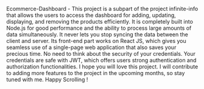 Ecommerce-Dashboard -
This project is a subpart of the project infinite-info that allows the users to access the dashboard for adding, updating, displaying, and removing the products efficiently. It is completely built into Node.js for good performance and the ability to process large amounts of data simultaneously. It never lets you stop syncing the data between the client and server. Its front-end part works on React JS, which gives you seamless use of a single-page web application that also saves your precious time. No need to think about the security of your credentials. Your credentials are safe with JWT, which offers users strong authentication and authorization functionalities. I hope you will love this project. I will contribute to adding more features to the project in the upcoming months, so stay tuned with me. Happy Scrolling !
